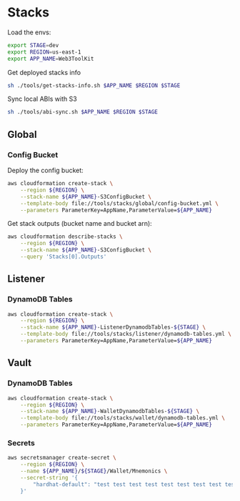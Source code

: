 # Stacks

Load the envs:

```bash
export STAGE=dev
export REGION=us-east-1
export APP_NAME=Web3ToolKit
```

Get deployed stacks info

```bash
sh ./tools/get-stacks-info.sh $APP_NAME $REGION $STAGE
```

Sync local ABIs with S3

```bash
sh ./tools/abi-sync.sh $APP_NAME $REGION $STAGE
```

## Global

### Config Bucket

Deploy the config bucket:

```bash
aws cloudformation create-stack \
    --region ${REGION} \
    --stack-name ${APP_NAME}-S3ConfigBucket \
    --template-body file://tools/stacks/global/config-bucket.yml \
    --parameters ParameterKey=AppName,ParameterValue=${APP_NAME}
```

Get stack outputs (bucket name and bucket arn):

```bash
aws cloudformation describe-stacks \
    --region ${REGION} \
    --stack-name ${APP_NAME}-S3ConfigBucket \
    --query 'Stacks[0].Outputs'
```

## Listener

### DynamoDB Tables

```bash
aws cloudformation create-stack \
    --region ${REGION} \
    --stack-name ${APP_NAME}-ListenerDynamodbTables-${STAGE} \
    --template-body file://tools/stacks/listener/dynamodb-tables.yml \
    --parameters ParameterKey=AppName,ParameterValue=${APP_NAME}
```

## Vault

### DynamoDB Tables

```bash
aws cloudformation create-stack \
    --region ${REGION} \
    --stack-name ${APP_NAME}-WalletDynamodbTables-${STAGE} \
    --template-body file://tools/stacks/wallet/dynamodb-tables.yml \
    --parameters ParameterKey=AppName,ParameterValue=${APP_NAME}
```

### Secrets

```bash
aws secretsmanager create-secret \
    --region ${REGION} \
    --name ${APP_NAME}/${STAGE}/Wallet/Mnemonics \
    --secret-string '{
        "hardhat-default": "test test test test test test test test test test test junk"
    }'
```